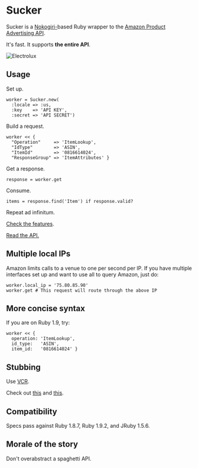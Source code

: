 Sucker
======

Sucker is a [Nokogiri-](http://github.com/rails/rails/blob/master/activesupport/lib/active_support/xml_mini/nokogiri.rb)based Ruby wrapper to the [Amazon Product Advertising API](https://affiliate-program.amazon.co.uk/gp/advertising/api/detail/main.html).

It's fast. It supports __the entire API__.

![Electrolux](https://github.com/papercavalier/sucker/raw/master/electrolux.jpg)

Usage
-----

Set up.

    worker = Sucker.new(
      :locale => :us,
      :key    => 'API KEY',
      :secret => 'API SECRET')

Build a request.

    worker << {
      "Operation"     => 'ItemLookup',
      "IdType"        => 'ASIN',
      "ItemId"        => '0816614024',
      "ResponseGroup" => 'ItemAttributes' }

Get a response.

    response = worker.get

Consume.

    items = response.find('Item') if response.valid?

Repeat ad infinitum.

[Check the features](http://relishapp.com/papercavalier/sucker).

[Read the API.](https://affiliate-program.amazon.co.uk/gp/advertising/api/detail/main.html)

Multiple local IPs
------------------

Amazon limits calls to a venue to one per second per IP. If you have
multiple interfaces set up and want to use all to query Amazon, just do:

    worker.local_ip = '75.80.85.90'
    worker.get # This request will route through the above IP

More concise syntax
-------------------

If you are on Ruby 1.9, try:

    worker << {
      operation: 'ItemLookup',
      id_type:   'ASIN',
      item_id:   '0816614024' }

Stubbing
--------

Use [VCR](http://github.com/myronmarston/vcr).

Check out [this](http://github.com/papercavalier/sucker/blob/master/spec/support/vcr.rb) and [this](https://github.com/papercavalier/sucker/blob/master/features/step_definitions/sucker_steps.rb).

Compatibility
-------------

Specs pass against Ruby 1.8.7, Ruby 1.9.2, and JRuby 1.5.6.

Morale of the story
-------------------

Don't overabstract a spaghetti API.
